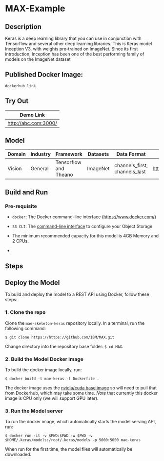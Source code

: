 # MAX-Example

## Description
Keras is a deep learning library that you can use in conjunction with Tensorflow and several other deep learning libraries. This is Keras model Inception V3, with weights pre-trained on ImageNet. Since its first introduction, Inception has been one of the best performing family of models on the ImageNet dataset 

## Published Docker Image:
```
dockerhub link
```

## Try Out
| Demo Link| 
| ------------- |
| http://abc.com:3000/ | 


## Model 
| Domain | Industry | Framework | Datasets | Data Format | Links | 
| ------------- | --------  | -------- | --------- | --------- | -------------- | 
| Vision | General | Tensorflow and Theano| ImageNet | channels_first, channels_last| https://arxiv.org/abs/1512.00567 |

## Build and Run

### Pre-requisite

* `docker`: The Docker command-line interface (https://www.docker.com/)

* `S3 CLI`: The [command-line interface](https://aws.amazon.com/cli/) to configure your Object Storage

* The minimum recommended capacity for this model is 4GB Memory and 2 CPUs.

*

## Steps

## Deploy the Model 

To build and deploy the model to a REST API using Docker, follow these steps:

### 1. Clone the repo

Clone the `mae-skeleton-keras` repository locally. In a terminal, run the following command:

```
$ git clone https://https://github.com/IBM/MAX.git
```

Change directory into the repository base folder: `$ cd MAX`.

### 2. Build the Model Docker image

To build the docker image locally, run: 

```
$ docker build -t mae-keras -f Dockerfile .
```

The docker image uses the [nvidia/cuda base image](https://hub.docker.com/r/nvidia/cuda/) so will need to pull that from Dockerhub, which may take some time. _Note_ that currently this docker image is CPU only (we will support GPU later).

### 3. Run the Model server

To run the docker image, which automatically starts the model serving API, run:

```
$ docker run -it -v $PWD:$PWD -w $PWD -v $HOME/.keras/models:/root/.keras/models -p 5000:5000 mae-keras
```

When run for the first time, the model files will automatically be downloaded.
```
